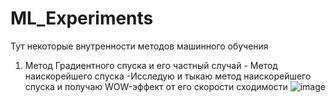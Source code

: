 # ML_Experiments
Тут некоторые внутренности методов машинного обучения

1. Метод Градиентного спуска и его частный случай - Метод наискорейшего спуска
  -Исследую и тыкаю метод наискорейшего спуска и получаю WOW-эффект от его скорости сходимости
![image](https://user-images.githubusercontent.com/90210205/205380772-b6f71a77-eeaf-4959-9347-c18204a4d5e9.png)
